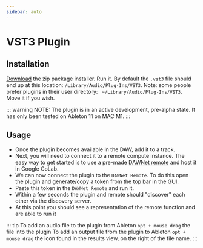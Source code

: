 ```yaml
---
sidebar: auto
---
```


# VST3 Plugin

## Installation

[Download](https://storage.googleapis.com/docs-assets/dawnet-logo.png) the zip package installer.  Run it.  By default the `.vst3` file should end up at this location: `/Library/Audio/Plug-Ins/VST3`.  Note: some people prefer plugins in their user directory: ` ~/Library/Audio/Plug-Ins/VST3`.  Move it if you wish.

::: warning
NOTE: The plugin is in an active development, pre-alpha state.  It has only been tested on Ableton 11 on MAC M1.
:::

## Usage

- Once the plugin becomes available in the DAW, add it to a track. 
- Next, you will need to connect it to a remote compute instance.  The easy way to get started is to use a pre-made [DAWNet remote](/remote/) and host it in Google CoLab.
- We can now connect the plugin to the `DAWNet Remote`.  To do this open the plugin and generate/copy a token from the top bar in the GUI.  
- Paste this token in the `DAWNet Remote` and run it.  
- Within a few seconds the plugin and remote should "discover" each other via the discovery server.
- At this point you should see a representation of the remote function and are able to run it

::: tip
To add an audio file to the plugin from Ableton `opt + mouse drag` the file into the plugin
To add an output file from the plugin to Ableton `opt + mouse drag` the icon found in the results view, on the right of the file name.
:::


